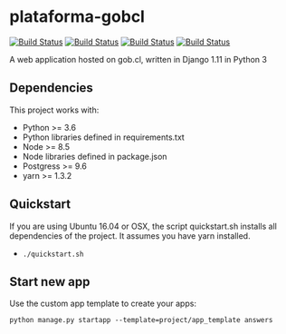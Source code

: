 # plataforma-gobcl
[![Build Status](https://travis-ci.org/e-gob/plataforma-gobcl.svg?branch=master)](https://travis-ci.org/e-gob/plataforma-gobcl)
[![Build Status](https://travis-ci.org/e-gob/plataforma-gobcl.svg?branch=staging)](https://travis-ci.org/e-gob/plataforma-gobcl)
[![Build Status](https://travis-ci.org/e-gob/plataforma-gobcl.svg?branch=testing)](https://travis-ci.org/e-gob/plataforma-gobcl)
[![Build Status](https://travis-ci.org/e-gob/plataforma-gobcl.svg?branch=development)](https://travis-ci.org/e-gob/plataforma-gobcl)

A web application hosted on gob.cl, written in Django 1.11 in Python 3

## Dependencies
This project works with:

* Python >= 3.6
* Python libraries defined in requirements.txt 
* Node >= 8.5
* Node libraries defined in package.json 
* Postgress >= 9.6 
* yarn >= 1.3.2

## Quickstart
If you are using Ubuntu 16.04 or OSX, the script quickstart.sh installs all 
dependencies of the project. It assumes you have yarn installed.

* `./quickstart.sh`

## Start new app
Use the custom app template to create your apps:

    python manage.py startapp --template=project/app_template answers
